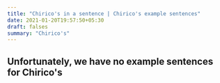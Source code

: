 ```yaml
---
title: "Chirico's in a sentence | Chirico's example sentences"
date: 2021-01-20T19:57:50+05:30
draft: falses
summary: "Chirico's"
---
```

## Unfortunately, we have no example sentences for Chirico's                 
